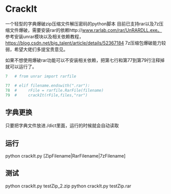 # CrackIt
一个轻型的字典爆破zip压缩文件解压密码的python脚本
目前已支持rar以及7z压缩文件爆破，需要安装rar的依赖http://www.rarlab.com/rar/UnRARDLL.exe。
参考安装unrar模块以及相关依赖教程，https://blog.csdn.net/big_talent/article/details/52367184
7z压缩包爆破能力较弱，希望大佬们多提宝贵意见。

如果不想使用爆破rar功能可以不安装相关依赖，把第七行和第77到第79行注释掉就可以运行了。
```python
7   # from unrar import rarfile

77  # elif filename.endswith(".rar"):
78  #     rFile = rarfile.RarFile(filename)
79  #     crackIt(rFile,files,"rar")
```
## 字典更换
只要把字典文件放进./dict里面，运行的时候就会自动读取
## 运行
python crackIt.py [ZipFilename|RarFilename|7zFilename]
## 测试
python crackIt.py testZip_2.zip
python crackIt.py testZip.rar
